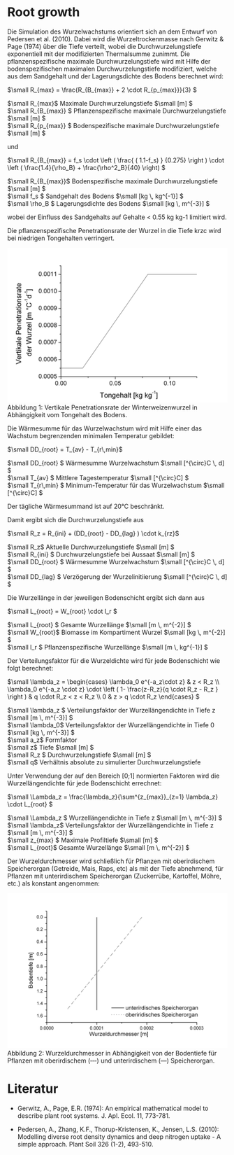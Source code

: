 # Root growth

Die Simulation des Wurzelwachstums orientiert sich an dem Entwurf von Pedersen et al. (2010). Dabei wird die Wurzeltrockenmasse nach Gerwitz & Page (1974) über die Tiefe verteilt, wobei die Durchwurzelungstiefe exponentiell mit der modifizierten Thermalsumme zunimmt. Die pflanzenspezifische maximale Durchwurzelungstiefe wird mit Hilfe der bodenspezifischen maximalen Durchwurzelungstiefe modifiziert, welche aus dem Sandgehalt und der Lagerungsdichte des Bodens berechnet wird:

$`\small R_{max} = \frac{R_{B_{max}} + 2 \cdot R_{p_{max}}}{3} `$

$`\small R_{max}`$	Maximale Durchwurzelungstiefe	$`\small [m] `$<br>
$`\small R_{B_{max}} `$	Pflanzenspezifische maximale Durchwurzelungstiefe	$`\small [m] `$<br>
$`\small R_{p_{max}} `$	Bodenspezifische maximale Durchwurzelungstiefe	$`\small [m] `$<br>

und

$`\small R_{B_{max}} = f_s \cdot \left (   \frac{ ( 1.1-f_s) } {0.275} \right ) \cdot \left ( \frac{1.4}{\rho_B} + \frac{\rho^2_B}{40}  \right)  `$

$`\small R_{B_{max}}`$	Bodenspezifische maximale Durchwurzelungstiefe	$`\small [m] `$<br>
$`\small f_s `$	Sandgehalt des Bodens	$`\small [kg \, kg^{-1}] `$<br>
$`\small \rho_B `$	Lagerungsdichte des Bodens	$`\small [kg \, m^{-3}] `$<br>

wobei der Einfluss des Sandgehalts auf Gehalte < 0.55 kg kg-1 limitiert wird.

Die pflanzenspezifische Penetrationsrate der Wurzel in die Tiefe krzc wird bei niedrigen Tongehalten verringert.

![](../images/crop_processes/monica_wurzel_abb.1.png)
Abbildung 1: Vertikale Penetrationsrate der Winterweizenwurzel in Abhängigkeit vom Tongehalt des Bodens.

Die Wärmesumme für das Wurzelwachstum wird mit Hilfe einer das Wachstum begrenzenden minimalen Temperatur gebildet:

$`\small DD_{root} = T_{av} - T_{r\,min}`$

$`\small DD_{root} `$	Wärmesumme Wurzelwachstum	$`\small [^{\circ}C \, d] `$<br>
$`\small T_{av} `$	Mittlere Tagestemperatur	$`\small [^{\circ}C] `$<br>
$`\small T_{r\,min} `$	Minimum-Temperatur für das Wurzelwachstum	$`\small [^{\circ}C] `$<br>

Der tägliche Wärmesummand ist auf 20°C beschränkt.

Damit ergibt sich die Durchwurzelungstiefe aus

$`\small R_z = R_{ini} + (DD_{root} - DD_{lag} ) \cdot k_{rz}`$

$`\small R_z`$	Aktuelle Durchwurzelungstiefe	$`\small [m] `$<br>
$`\small R_{ini} `$	Durchwurzelungstiefe bei Aussaat	$`\small [m] `$<br>
$`\small DD_{root} `$	Wärmesumme Wurzelwachstum	$`\small [^{\circ}C \, d] `$<br>
$`\small DD_{lag} `$	Verzögerung der Wurzelinitiierung	$`\small [^{\circ}C \, d] `$<br>

Die Wurzellänge in der jeweiligen Bodenschicht ergibt sich dann aus

$`\small L_{root} = W_{root} \cdot l_r `$

$`\small L_{root} `$	Gesamte Wurzellänge	$`\small [m \, m^{-2}] `$<br>
$`\small W_{root}`$	Biomasse im Kompartiment Wurzel	$`\small [kg \, m^{-2}] `$<br>
$`\small l_r `$	Pflanzenspezifische Wurzellänge	$`\small [m \, kg^{-1}] `$<br>

Der Verteilungsfaktor für die Wurzeldichte wird für jede Bodenschicht wie folgt berechnet:

$`\small \lambda_z = \begin{cases}   \lambda_0 e^{-a_z\cdot z} & z < R_z \\ \lambda_0 e^{-a_z \cdot z} \cdot \left ( 1- \frac{z-R_z}{q \cdot R_z - R_z }  \right ) & q \cdot R_z < z < R_z  \\ 0 & z > q \cdot R_z  \end{cases} `$

$`\small \lambda_z `$	Verteilungsfaktor der Wurzellängendichte in Tiefe z	$`\small [m \, m^{-3}] `$<br>
$`\small \lambda_0`$	Verteilungsfaktor der Wurzellängendichte in Tiefe 0	$`\small [kg \, m^{-3}] `$<br>
$`\small a_z`$	Formfaktor	 <br>
$`\small z`$	Tiefe	$`\small [m] `$<br>
$`\small R_z `$	Durchwurzelungstiefe	$`\small [m] `$<br>
$`\small q`$	Verhältnis absolute zu simulierter Durchwurzelungstiefe	 <br>

Unter Verwendung der auf den Bereich [0;1] normierten Faktoren wird die Wurzellängendichte für jede Bodenschicht errechnet:

$`\small \Lambda_z = \frac{\lambda_z}{\sum^{z_{max}}_{z=1} \lambda_z} \cdot L_{root} `$

$`\small \Lambda_z `$	Wurzellängendichte in Tiefe z	$`\small [m \, m^{-3}] `$<br>
$`\small \lambda_z`$	Verteilungsfaktor der Wurzellängendichte in Tiefe z	$`\small [m \, m^{-3}] `$<br>
$`\small z_{max} `$	Maximale Profiltiefe	$`\small [m] `$<br>
$`\small L_{root}`$	Gesamte Wurzellänge	$`\small [m \, m^{-2}] `$<br>

Der Wurzeldurchmesser wird schließlich für Pflanzen mit oberirdischem Speicherorgan (Getreide, Mais, Raps, etc) als mit der Tiefe abnehmend, für Pflanzen mit unterirdischem Speicherorgan (Zuckerrübe, Kartoffel, Möhre, etc.) als konstant angenommen:

![](../images/crop_processes/monica_wurzel_abb.2.png)<br>
Abbildung 2: Wurzeldurchmesser in Abhängigkeit von der Bodentiefe für Pflanzen mit oberirdischem (‑‑‑) und unterirdischem (—) Speicherorgan.

# Literatur

* Gerwitz, A., Page, E.R. (1974): An empirical mathematical model to describe plant root systems. J. Apl. Ecol. 11, 773-781.

* Pedersen, A., Zhang, K.F., Thorup-Kristensen, K., Jensen, L.S. (2010): Modelling diverse root density dynamics and deep nitrogen uptake - A simple approach. Plant Soil 326 (1-2), 493-510.

 